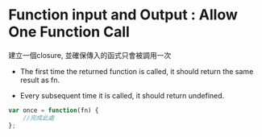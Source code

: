 # Function input and Output	 : Allow One Function Call

建立一個closure, 並確保傳入的函式只會被調用一次

- The first time the returned function is called, it should return the same result as fn.

- Every subsequent time it is called, it should return undefined.

```javascript
var once = function(fn) {
    //完成此處
};
```